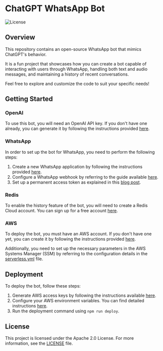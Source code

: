 # ChatGPT WhatsApp Bot

![License](https://img.shields.io/badge/License-Apache%202.0-blue.svg)

## Overview

This repository contains an open-source WhatsApp bot that mimics ChatGPT's behavior.

It is a fun project that showcases how you can create a bot capable of interacting with users through WhatsApp, handling both text and audio messages, and maintaining a history of recent conversations.

Feel free to explore and customize the code to suit your specific needs!

## Getting Started

### OpenAI

To use this bot, you will need an OpenAI API key. If you don't have one already, you can generate it by following the instructions provided [here](https://www.howtogeek.com/885918/how-to-get-an-openai-api-key/).

### WhatsApp

In order to set up the bot for WhatsApp, you need to perform the following steps:

1. Create a new WhatsApp application by following the instructions provided [here](https://developers.facebook.com/docs/whatsapp/cloud-api/get-started#set-up-developer-assets).
2. Configure a WhatsApp webhook by referring to the guide available [here](https://developers.facebook.com/docs/graph-api/webhooks/getting-started).
3. Set up a permanent access token as explained in this [blog post](https://developers.facebook.com/blog/post/2022/12/05/auth-tokens/).

### Redis

To enable the history feature of the bot, you will need to create a Redis Cloud account. You can sign up for a free account [here](https://redis.com/try-free/).

### AWS

To deploy the bot, you must have an AWS account. If you don't have one yet, you can create it by following the instructions provided [here](https://docs.aws.amazon.com/accounts/latest/reference/manage-acct-creating.html).

Additionally, you need to set up the necessary parameters in the AWS Systems Manager (SSM) by referring to the configuration details in the [serverless.yml](https://github.com/ofekray/chatgpt-whatsapp-bot/blob/main/serverless.yml) file.

## Deployment

To deploy the bot, follow these steps:

1. Generate AWS access keys by following the instructions available [here](https://docs.aws.amazon.com/keyspaces/latest/devguide/access.credentials.html).
2. Configure your AWS environment variables. You can find detailed instructions [here](https://docs.aws.amazon.com/cli/latest/userguide/cli-configure-envvars.html).
3. Run the deployment command using `npm run deploy`.

## License

This project is licensed under the Apache 2.0 License. For more information, see the [LICENSE](https://github.com/ofekray/chatgpt-whatsapp-bot/blob/main/LICENSE) file.
